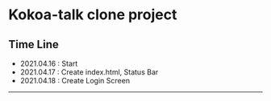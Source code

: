 # Kokoa-talk clone project

## Time Line

- 2021.04.16 : Start
- 2021.04.17 : Create index.html, Status Bar
- 2021.04.18 : Create Login Screen

---
